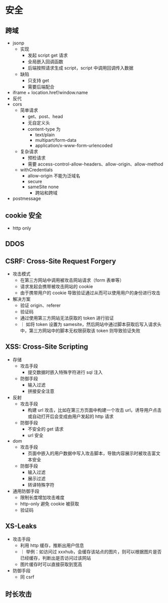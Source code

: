 # 安全

## 跨域

-   jsonp
    -   实现
        -   发起 script get 请求
        -   全局嵌入回调函数
        -   后端按照请求生成 script，script 中调用回调传入数据
    -   缺陷
        -   只支持 get
        -   需要后端配合
-   iframe + location.href/window.name
-   反代
-   cors
    -   简单请求
        -   get、post、head
        -   无自定义头
        -   content-type 为
            -   text/plain
            -   multipart/form-data
            -   application/x-www-form-urlencoded
    -   复杂请求
        -   预检请求
        -   需要 access-control-allow-headers、allow-origin、allow-method
    -   withCredentials
        -   allow-origin 不能为泛域名
        -   secure
        -   sameSite none
            -   跨站和跨域
-   postmessage

## cookie 安全

-   http only

## DDOS

## CSRF: Cross-Site Request Forgery

-   攻击模式
    -   在第三方网站中调用被攻击网站请求（form 表单等）
    -   请求发起会携带被攻击网站的 cookie
    -   由于携带用户的 cookie 导致验证通过从而可以使用用户的身份进行攻击
-   解决方案
    -   验证 origin、referer
    -   验证码
    -   通过使用第三方网站无法获取的 token 进行验证
    -   ｜ 如将 token 设置为 samesite，然后网站中通过脚本获取后写入请求头中，第三方网站中的脚本无权限获取该 token 则导致验证失败

## XSS: Cross-Site Scripting

-   存储
    -   攻击手段
        -   提交数据时嵌入特殊字符进行 sql 注入
    -   防御手段
        -   输入过滤
        -   拼接安全注意
-   反射
    -   攻击手段
        -   构建 url 攻击，比如在第三方页面中构建一个攻击 url，诱导用户点击或自动打开后会变成由用户发起的 http 请求
    -   防御手段
        -   不安全的 get 请求
        -   url 安全
-   dom
    -   攻击手段
        -   页面中嵌入的用户数据中写入攻击脚本，导致内容展示时被攻击富文本安全
    -   防御手段
        -   输入过滤
        -   展示过滤
        -   转译特殊字符
-   通用防御手段
    -   限制长度增加攻击难度
    -   http-only 避免 cookie 被获取
    -   验证码

## XS-Leaks

-   攻击手段
    -   利用 http 缓存，推断出用户信息
    -   ｜ 举例：如访问过 xxxhub，会缓存该站点的图片，则可以根据图片是否已经缓存，判断出是否访问过该网站
    -   图片缓存时可以直接获取到宽高
-   防御手段
    -   同 csrf

## 时长攻击
